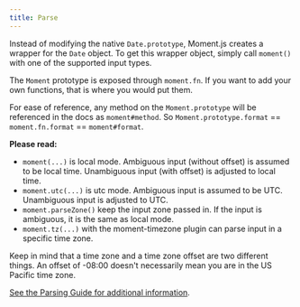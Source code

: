 ```yaml
---
title: Parse
---
```



Instead of modifying the native `Date.prototype`, Moment.js creates a wrapper for the `Date` object. To get this wrapper object, simply call `moment()` with one of the supported input types.

The `Moment` prototype is exposed through `moment.fn`. If you want to add your own functions, that is where you would put them.

For ease of reference, any method on the `Moment.prototype` will be referenced in the docs as `moment#method`. So `Moment.prototype.format` == `moment.fn.format` == `moment#format`.

**Please read:**
* `moment(...)` is local mode. Ambiguous input (without offset) is assumed to be local time. Unambiguous input (with offset) is adjusted to local time.
* `moment.utc(...)` is utc mode. Ambiguous input is assumed to be UTC. Unambiguous input is adjusted to UTC.
* `moment.parseZone()` keep the input zone passed in. If the input is ambiguous, it is the same as local mode.
* `moment.tz(...)` with the moment-timezone plugin can parse input in a specific time zone.

Keep in mind that a time zone and a time zone offset are two different things. An offset of -08:00 doesn't necessarily mean you are in the US Pacific time zone.

[See the Parsing Guide for additional information](https://momentjs.com/guides/#/parsing/).
